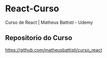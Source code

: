 # React-Curso
Curso de React | Matheus Battisti - Udemy

## Repositorio do Curso
https://github.com/matheusbattisti/curso_react
